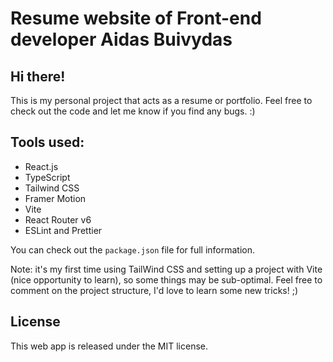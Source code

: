 # Resume website of Front-end developer Aidas Buivydas

## Hi there!

This is my personal project that acts as a resume or portfolio. Feel free to check out the code and let me know if you find any bugs. :)

## Tools used:

- React.js
- TypeScript
- Tailwind CSS
- Framer Motion
- Vite
- React Router v6
- ESLint and Prettier

You can check out the `package.json` file for full information.

Note: it's my first time using TailWind CSS and setting up a project with Vite (nice opportunity to learn), so some things may be sub-optimal. Feel free to comment on the project structure, I'd love to learn some new tricks! ;)

## License

This web app is released under the MIT license.
